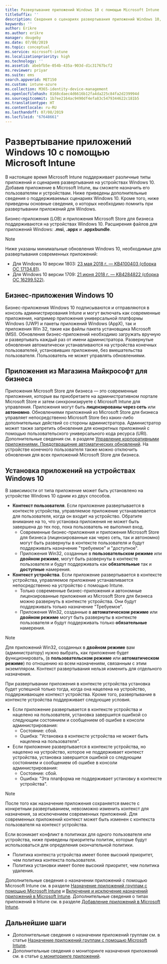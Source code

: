 ```yaml
---
title: Развертывание приложений Windows 10 с помощью Microsoft Intune
titleSuffix: ''
description: Сведения о сценариях развертывания приложений Windows 10, доступных в Microsoft Intune.
keywords: ''
author: Erikre
ms.author: erikre
manager: dougeby
ms.date: 07/08/2019
ms.topic: conceptual
ms.service: microsoft-intune
ms.localizationpriority: high
ms.technology: ''
ms.assetid: abebfb5e-054b-435a-903d-d1c31767bcf2
ms.reviewer: priyar
ms.suite: ems
search.appverid: MET150
ms.custom: intune-azure
ms.collection: M365-identity-device-management
ms.openlocfilehash: 8168cdaec4d6616b12fa4da225c84fa2d239994d
ms.sourcegitcommit: 1b7ee2164ac9490df4efa83c5479344622c181b5
ms.translationtype: HT
ms.contentlocale: ru-RU
ms.lasthandoff: 07/08/2019
ms.locfileid: "67648661"
---
```

# <a name="windows-10-app-deployment-using-microsoft-intune"></a>Развертывание приложений Windows 10 с помощью Microsoft Intune 

В настоящее время Microsoft Intune поддерживает различные типы приложений и сценариев развертывания на устройствах Windows 10. Добавив приложение в Microsoft Intune, вы сможете назначить его пользователям и устройствам. Ниже приведены дополнительные сведения о поддерживаемых сценариях Windows 10. Кроме того, ниже приведены основные сведения, о которых необходимо помнить при развертывании приложений для Windows. 

Бизнес-приложения (LOB) и приложения Microsoft Store для бизнеса поддерживаются на устройствах Windows 10. Расширения файлов для приложений Windows: **.msi**, **.appx** и **.appxbundle**.  

> [!Note]
> Ниже указаны минимальные обновления Windows 10, необходимые для развертывания современных приложений:
> - Для Windows 10 версии 1803: [23 мая 2018 г. — KB4100403 (сборка ОС 17134.81)](https://support.microsoft.com/help/4100403/windows-10-update-kb4100403).
> - Для Windows 10 версии 1709: [21 июня 2018 г. — KB4284822 (сборка ОС 16299.522)](https://support.microsoft.com/help/4284822).

## <a name="windows-10-line-of-business-apps"></a>Бизнес-приложения Windows 10

Бизнес-приложения Windows 10 подписываются и отправляются в консоль администрирования Intune и могут включать как современные приложения, например приложения универсальной платформы Windows (UWP) и пакеты приложений Windows (AppX), так и приложения Win 32, такие как файлы пакета установщика Microsoft (MSI). Обновления бизнес-приложений необходимо загружать вручную и развертывать каждый раз от имени администратора. Развернутые обновления автоматически устанавливаются на устройства конечных пользователей, установивших приложение, без вмешательства пользователя. Пользователь не может управлять обновлениями. 

## <a name="microsoft-store-for-business-apps"></a>Приложения из Магазина Майкрософт для бизнеса

Приложения Microsoft Store для бизнеса — это современные приложения, которые вы приобретаете на административном портале Microsoft Store и затем синхронизируете с Microsoft Intune для управления. Приложения могут быть **лицензированы через сеть** или **автономно**. Обновлениями приложений из Microsoft Store для бизнеса управляет непосредственно Microsoft Store без каких-либо дополнительных действий со стороны администратора. Администратор может также запретить обновления для конкретных приложений с помощью пользовательского универсального кода ресурса (URI). Дополнительные сведения см. в разделе [Управление корпоративными приложениями. Предотвращение автоматических обновлений](https://docs.microsoft.com/windows/client-management/mdm/enterprise-app-management#prevent-app-from-automatic-updates). На устройстве конечного пользователя также можно отключить обновления для всех приложений Microsoft Store для бизнеса. 

## <a name="installing-apps-on-windows-10-devices"></a>Установка приложений на устройствах Windows 10
В зависимости от типа приложение может быть установлено на устройстве Windows 10 одним из двух способов.

- **Контекст пользователя**. Если приложение развертывается в контексте устройства, управляемое приложение устанавливается для пользователя, когда он входит на устройство. Обратите внимание на то, что установка приложения не может быть завершена до тех пор, пока пользователь не выполнил вход. 
    - Современные бизнес-приложения и приложения Microsoft Store для бизнеса (лицензированные как через сеть, так и автономно) могут быть развернуты в контексте пользователя и будут поддерживать назначение "требуемое" и "доступное".
    - Приложения Win32, созданные в **пользовательском режиме** или **двойном режиме**, могут быть развернуты в контексте пользователя и будут поддерживать как **обязательные** так и **доступные** намерения. 
- **Контекст устройства**. Если приложение развертывается в контексте устройства, управляемое приложение устанавливается непосредственно на устройство с помощью Intune.
    - Только современные бизнес-приложения и автономные лицензированные приложения из Microsoft Store для бизнеса можно развернуть в контексте устройства. Они будут поддерживать только назначение "Требуемое".
    - Приложения Win32, созданные в **автоматическом режиме** или **двойном режиме** могут быть развернуты в контексте пользователя и будут поддерживать только **обязательные** намерения.

> [!NOTE]
> Для приложений Win32, созданных в **двойном режиме** вам (администратору) нужно выбрать, как приложение будет функционировать, (в **пользовательском режиме** или **автоматическом режиме**) по отношению ко всем назначениям, связанным с этим экземпляром. Контекст развертывания нельзя изменить для отдельного назначения.  

При развертывании приложения в контексте устройства установка будет успешной только тогда, когда она нацелена на устройство, поддерживающее контекст устройства. Кроме того, развертывание в контексте устройства поддерживает следующие условия.
- Если приложение развертывается в контексте устройства и нацелено на пользователя, установка завершится ошибкой со следующим состоянием и сообщением об ошибке в консоли администрирования:
    - Состояние: сбой.
    - Ошибка: "Установка в контексте устройства не может быть нацелена на пользователя".
- Если приложение развертывается в контексте устройства, но нацелено на устройство, которое не поддерживает контекст устройства, установка завершится ошибкой со следующим состоянием и сообщением об ошибке в консоли администрирования:
    - Состояние: сбой.
    - Ошибка: "Эта платформа не поддерживает установку в контексте устройства". 

> [!Note]
> После того как назначение приложения сохраняется вместе с конкретным развертыванием, невозможно изменить контекст для назначения, за исключением современных приложений. Для современных приложений контекст может быть изменен с контекста пользователя на контекст устройства. 

Если возникает конфликт в политиках для одного пользователя или устройства, ниже приведены приоритеты политик, которые будут использоваться для определения окончательной политики.
- Политика контекста устройства имеет более высокий приоритет, чем политика контекста пользователя. 
- Политика установки имеет более высокий приоритет, чем политика удаления.

Дополнительные сведения о назначении приложений с помощью Microsoft Intune см. в разделе [Назначение приложений группам с помощью Microsoft Intune](apps-deploy.md) и [Включение и исключение назначений приложений в Microsoft Intune](apps-inc-exl-assignments.md). Дополнительные сведения о типах приложений в Intune см. в разделе [Добавление приложений в Microsoft Intune](apps-add.md).

## <a name="next-steps"></a>Дальнейшие шаги

- Дополнительные сведения о назначении приложений группам см. в статье [Назначение приложений группам с помощью Microsoft Intune](apps-deploy.md).
- Дополнительные сведения о мониторинге назначения приложений см. в статье [о мониторинге приложений](apps-monitor.md).
